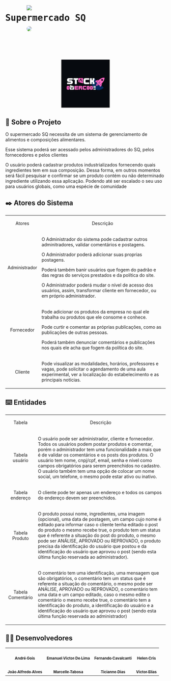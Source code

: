 <pre>
          <h1>
    <img style="margin-top: 50px;" width="34px" src="https://img.icons8.com/external-flaticons-flat-flat-icons/344/external-market-vegan-and-vegetarian-flaticons-flat-flat-icons-4.png"/>
Supermercado SQ  
    <img style="border-radius: 50%;" width="34px" src="https://img.icons8.com/external-flaticons-flat-flat-icons/344/external-market-vegan-and-vegetarian-flaticons-flat-flat-icons-4.png"/>
   </h1>
</pre>
<p align="center">
  <img width= "30%" style="margin: 0 auto" src="assets/images/StackOverCode.jpeg">
</p>
<h2>💬 Sobre o Projeto </h2>
  <p>
    O supermercado SQ necessita de um sistema de gerenciamento de alimentos e composições
    alimentares.
  </p>
  <p>
    Esse sistema poderá ser acessado pelos administradores do SQ, pelos fornecedores e pelos
    clientes
  </p>
  <p>
    O usuário poderá cadastrar produtos industrializados fornecendo quais ingredientes tem em sua
    composição. Dessa forma, em outros momentos será fácil pesquisar e confirmar se um produto
    contém ou não determinado ingrediente utilizando essa aplicação. Podendo até ser escalado o seu
    uso para usuários globais, como uma espécie de comunidade 
  </p>
<h2>✒️ Atores do Sistema </h2>

<table>
  <tr>
    <td align="center">
      <p>Atores</p>
    </td>
    <td align="center">
      <p>Descrição</p>
    </td>
  </tr>
  <tr>
    <td align="center">
      <p>Administrador</p>
    </td>
    <td>
      <p>
        O Administrador do sistema pode cadastrar outros adminitradores, validar comentários e postagens.
      </p>
      <p>
        O Administrador poderá adicionar suas proprias postagens.
      </p>
      <p>
        Poderá também banir usuários que fogem do padrão e das regras do serviços prestados e da política do site.
      </p>
      <p>
        O Administrador poderá mudar o nível de acesso dos usuários, assim, transformar cliente em fornecedor, ou em próprio administrador.
      </p>
    </td>
  </tr>
  <tr>
    <td align="center">
      <p>Fornecedor</p>
    </td>
    <td>
      <p>
        Pode adicionar os produtos da empresa no qual ele trabalha ou produtos que ele consome e conhece.
      </p>
      <p>
        Pode curtir e comentar as próprias publicações, como as publicações de outras pessoas.
      </p>
      <p>
        Poderá também denunciar comentários e publicações nos quais ele acha que fogem da política do site.
      </p>
    </td>
  </tr>
    <tr>
    <td align="center">
      <p>Cliente</p>
    </td>
    <td>
      <p>
        Pode visualizar as modalidades, horários, professores e vagas, pode solicitar o agendamento 
        de uma aula experimental, ver a localização do estabelecimento e as principais notícias.
      </p>
    </td>
  </tr>
</table>

<h2>⌨️ Entidades </h2>

<table>
  <tr>
    <td align="center">
      <p>Tabela</p>
    </td>
    <td align="center">
      <p>Descrição</p>
    </td>
  </tr>
  <tr>
    <td align="center">
      <p>Tabela usuário</p>
    </td>
    <td>
      <p>
        <p>O usuário pode ser administrador, cliente e fornecedor. Todos os usuários podem postar  produtos e comentar, porém o administrador tem uma funcionalidade a             mais que é de validar os comentários e os posts dos produtos. O usuário tem nome, cnpj/cpf, email, senha e nível como campos obrigatórios para serem                   preenchidos no cadastro. O usuário também tem uma opção de colocar um nome social, um telefone, o mesmo pode estar ativo ou inativo.</p>
      </p>
    </td>
  </tr>
  <tr>
    <td align="center">
      <p>Tabela endereço</p>
    </td>
    <td>
      <p>O cliente pode ter apenas um endereço e todos os campos do endereço devem ser preenchidos.</p>
    </td>
  </tr>
    <tr>
    <td align="center">
      <p>Tabela Produto</p>
    </td>
    <td>
     <p>O produto possui nome, ingredientes, uma imagem (opcional), uma data de postagem, um campo cujo nome é editado para informar caso o cliente tenha editado o           post do produto o mesmo recebe true, o produto tem um status que é referente a situação do post do produto, o mesmo pode ser ANÁLISE, APROVADO ou REPROVADO, o          produto precisa da identificação do usuário que postou e da identificação do usuário que aprovou o post (sendo esta última função reservada ao administrador).        </p>
    </td>
  </tr>
      <tr>
    <td align="center">
      <p>Tabela Comentário</p>
    </td>
    <td>
      <p>O comentário tem uma identificação, uma mensagem que são obrigatórios, o comentário tem um status que é referente a situação do comentário, o mesmo pode ser             ANÁLISE, APROVADO ou REPROVADO, o comentário tem uma data e um campo editado, caso o mesmo edite o comentário o mesmo recebe true, o comentário tem a                    identificação do produto, a identificação do usuário e a identificação do usuário que aprovou o post (sendo esta última função reservada ao administrador)
      </p>
    </td>
  </tr>
</table>

## 👨‍💻 Desenvolvedores

<table align="center">
  <tr>
    <td align="center"><a href="https://github.com/andresgois" target="_blank"><img style="border-radius: 50%;" src="https://avatars.githubusercontent.com/u/39030819?v=4" width="100px;" alt=""/><br /><sub><b>André Gois</b></sub></a><br /></td>
    <td align="center"><a href="https://github.com/Manelitu" target="_blank"><img style="border-radius: 50%;" src="https://avatars.githubusercontent.com/u/94546926?v=4" width="100px;" alt=""/><br /><sub><b>Emanuel Victor De Lima</b></sub></a><br /></td>
    <td align="center"><a href="https://github.com/dkzord" target="_blank"><img style="border-radius: 50%;" src="https://avatars.githubusercontent.com/u/66949534?v=4" width="100px;" alt=""/><br /><sub><b>Fernando Cavalcanti</b></sub></a><br /></td>
    <td align="center"><a href="https://github.com/HelenCris" target="_blank"><img style="border-radius: 50%;" src="https://avatars.githubusercontent.com/u/79730539?v=4" width="100px;" alt=""/><br /><sub><b>Helen Cris</b></sub></a><br /></td>
  </tr>
  <tr>
    <td align="center"><a href="https://github.com/JoaoAlfredoAlves" target="_blank"><img style="border-radius: 50%;" src="https://avatars.githubusercontent.com/u/68473607?v=4" width="100px;" alt=""/><br /><sub><b>João Alfredo Alves
</b></sub></a><br /></td>
    <td align="center"><a href="https://github.com/MarcelleTabosa" target="_blank"><img style="border-radius: 50%;" src="https://avatars.githubusercontent.com/u/99770580?v=4" width="100px;" alt=""/><br /><sub><b>Marcelle Tabosa
</b></sub></a><br /></td>
    <td align="center"><a href="https://github.com/TicianneDias" target="_blank"><img style="border-radius: 50%;" src="https://avatars.githubusercontent.com/u/88796784?v=4" width="100px;" alt=""/><br /><sub><b>Ticianne Dias</b></sub></a><br /></td>
    <td align="center"><a href="https://github.com/svvictorelias" target="_blank"><img style="border-radius: 50%;" src="https://avatars.githubusercontent.com/u/98238941?v=4" width="100px;" alt=""/><br /><sub><b>Victor Elias</b></sub></a><br /></td>
  </tr>
</table>
